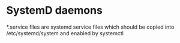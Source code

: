 # SystemD daemons
*.service files are systemd service files which should be copied into /etc/systemd/system and enabled by systemctl
